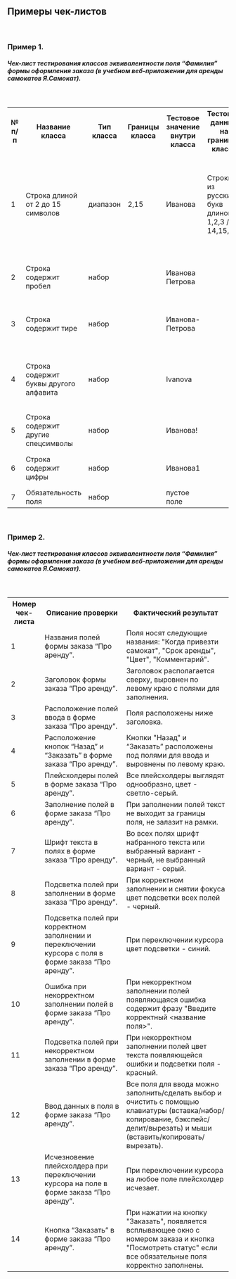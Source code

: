 ## Примеры чек-листов
<br>

<h3>Пример 1.</h3>
<h5>Чек-лист тестирования классов эквивалентности поля “Фамилия” формы оформления заказа (в учебном веб-приложении для аренды самокатов Я.Самокат).</h5>

<br>

<table>
  
<tr>
  <th>№ п/п</th>
  <th>Название класса</th>
  <th>Тип класса</th>
  <th>Границы класса</th>
  <th>Тестовое значение внутри класса</th>
  <th>Тестовые данные на границах класса</th>
  <th>Ожидаемый результат</th>
</tr>
  
<tr>
  <td>1</td>
  <td>Строка длиной от 2 до 15 символов</td>
  <td>диапазон</td>
  <td>2,15</td>
  <td>Иванова</td>
  <td>Строки из русских букв длиной: 1,2,3 / 14,15,16 </td>
  <td>Значение длиной от 2 до 15 символов включительно валидно, значения, состоящие из 1 и 16 символов невалидны.</td>
</tr>

<tr>
  <td>2</td>
  <td>Строка содержит пробел</td>
  <td>набор</td>
  <td></td>
  <td>Иванова Петрова</td>
  <td></td>
  <td>Значение, в котором содержится пробел, валидно.</td>
</tr>

<tr>
  <td>3</td>
  <td>Строка содержит тире</td>
  <td>набор</td>
  <td></td>
  <td>Иванова-Петрова</td>
  <td></td>
  <td>Значение, в котором содержится тире, валидно.</td>
</tr>

<tr>
  <td>4</td>
  <td>Строка содержит буквы другого алфавита</td>
  <td>набор</td>
  <td></td>
  <td>Ivanova</td>
  <td></td>
  <td>Значение, содержащее символы другого алфавита (не русского), не валидно.</td>
</tr>

<tr>
  <td>5</td>
  <td>Строка содержит другие спецсимволы</td>
  <td>набор</td>
  <td></td>
  <td>Иванова!</td>
  <td></td>
  <td>Значение, содержащее спецсимволы, невалидно.</td>
</tr>

<tr>
  <td>6</td>
  <td>Строка содержит цифры</td>
  <td>набор</td>
  <td></td>
  <td>Иванова1</td>
  <td></td>
  <td>Значение, содержащее цифры, невалидно.</td>
</tr>

<tr>
  <td>7</td>
  <td>Обязательность поля</td>
  <td>набор</td>
  <td></td>
  <td>пустое поле</td>
  <td></td>
  <td>Пустое поле невалидно.</td>
</tr>

</table>

<br>

<h3>Пример 2.</h3>

<h5>Чек-лист тестирования классов эквивалентности поля “Фамилия” формы оформления заказа (в учебном веб-приложении для аренды самокатов Я.Самокат).</h5>

<br>

<table>
  
<tr>
  <th>Номер чек-листа</th>
  <th>Описание проверки</th>
  <th>Фактический результат</th>
</tr>
  
<tr>
  <td>1</td>
  <td>Названия полей формы заказа “Про аренду”.</td>
  <td>Поля носят следующие названия: "Когда привезти самокат", "Срок аренды", "Цвет", "Комментарий".</td>
</tr>

<tr>
  <td>2</td>
  <td>Заголовок формы заказа “Про аренду”.</td>
  <td>Заголовок располагается сверху, выровнен по левому краю с полями для заполнения.</td>
</tr>
  
<tr>
  <td>3</td>
  <td>Расположение полей ввода в форме заказа “Про аренду”.</td>
  <td>Поля расположены ниже заголовка.</td>
</tr>
  
<tr>
  <td>4</td>
  <td>Расположение кнопок “Назад” и “Заказать” в форме заказа “Про аренду”.</td>
  <td>Кнопки "Назад" и “Заказать” расположены под полями для ввода и выровнены по левому краю.</td>
</tr>

<tr>
  <td>5</td>
  <td>Плейсхолдеры полей в форме заказа “Про аренду”.</td>
  <td>Все плейсхолдеры выглядят однообразно, цвет - светло-серый.</td>
</tr>

<tr>
  <td>6</td>
  <td>Заполнение полей в форме заказа “Про аренду”.</td>
  <td>При заполнении полей текст не выходит за границы поля, не залазит на рамки.</td>
</tr>
  
<tr>
  <td>7</td>
  <td>Шрифт текста в полях в форме заказа “Про аренду”.</td>
  <td>Во всех полях шрифт набранного текста или выбранный вариант - черный, не выбранный вариант - серый.</td>
</tr>
  
<tr>
  <td>8</td>
  <td>Подсветка полей при заполнении в форме заказа “Про аренду”.</td>
  <td>При корректном заполнении и снятии фокуса цвет подсветки всех полей - черный.</td>
</tr>
  
<tr>
  <td>9</td>
  <td>Подсветка полей при корректном заполнении и переключении курсора с поля в форме заказа “Про аренду”.</td>
  <td>При переключении курсора цвет подсветки - синий.</td>
</tr>
  
<tr>
  <td>10</td>
  <td>Ошибка при некорректном заполнении полей в форме заказа “Про аренду”.</td>
  <td>При некорректном заполнении полей появляющаяся ошибка содержит фразу "Введите корректный <название поля>".</td>
</tr>
  
<tr>
  <td>11</td>
  <td>Подсветка полей при некорректном заполнении в форме заказа “Про аренду”.</td>
  <td>При некорректном заполнении полей цвет текста появляющейся ошибки и подсветки поля - красный.</td>
</tr>
  
<tr>
  <td>12</td>
  <td>Ввод данных в поля в форме заказа “Про аренду”.</td>
  <td>Все поля для ввода можно заполнить/сделать выбор и очистить с помощью клавиатуры (вставка/набор/копирование, бэкспейс/делит/вырезать) и мыши (вставить/копировать/вырезать).</td>
</tr>
  
<tr>
  <td>13</td>
  <td>Исчезновение плейсхолдера при переключении курсора на поле в форме заказа “Про аренду”.</td>
  <td>При переключении курсора на любое поле плейсхолдер исчезает.</td>
</tr>
  
<tr>
  <td>14</td>
  <td>Кнопка “Заказать” в форме заказа “Про аренду”.</td>
  <td>При нажатии на кнопку "Заказать", появляется всплывающее окно с номером заказа и кнопка "Посмотреть статус" если все обязательные поля корректно заполнены.</td>
</tr>
  
</table>
